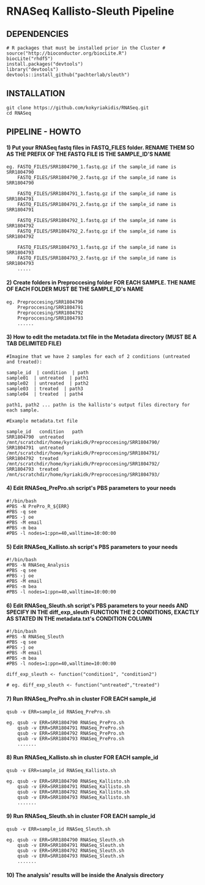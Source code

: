 # RNASeq Kallisto-Sleuth Pipeline

## DEPENDENCIES
```
# R packages that must be installed prior in the Cluster #
source("http://bioconductor.org/biocLite.R")
biocLite("rhdf5")
install.packages("devtools")
library("devtools")
devtools::install_github("pachterlab/sleuth")
```
## INSTALLATION 
```
git clone https://github.com/kokyriakidis/RNASeq.git
cd RNASeq
```
## PIPELINE - HOWTO
#### 1) Put your RNASeq fastq files in FASTQ_FILES folder. RENAME THEM SO AS THE PREFIX OF THE FASTQ FILE IS THE SAMPLE_ID'S NAME

```
eg. FASTQ_FILES/SRR1804790_1.fastq.gz if the sample_id name is SRR1804790
    FASTQ_FILES/SRR1804790_2.fastq.gz if the sample_id name is SRR1804790

    FASTQ_FILES/SRR1804791_1.fastq.gz if the sample_id name is SRR1804791
    FASTQ_FILES/SRR1804791_2.fastq.gz if the sample_id name is SRR1804791

    FASTQ_FILES/SRR1804792_1.fastq.gz if the sample_id name is SRR1804792
    FASTQ_FILES/SRR1804792_2.fastq.gz if the sample_id name is SRR1804792

    FASTQ_FILES/SRR1804793_1.fastq.gz if the sample_id name is SRR1804793
    FASTQ_FILES/SRR1804793_2.fastq.gz if the sample_id name is SRR1804793
    .....
```

#### 2) Create folders in Preproccesing folder FOR EACH SAMPLE. THE NAME OF EACH FOLDER MUST BE THE SAMPLE_ID's NAME

```
eg. Preproccesing/SRR1804790
    Preproccesing/SRR1804791
    Preproccesing/SRR1804792
    Preproccesing/SRR1804793
    ......
```    

#### 3) How to edit the metadata.txt file in the Metadata directory (MUST BE A TAB DELIMITED FILE)

```
#Imagine that we have 2 samples for each of 2 conditions (untreated and treated):

sample_id  | condition  | path
sample01  | untreated  | path1
sample02  | untreated  | path2
sample03  | treated  | path3
sample04  | treated  | path4

path1, path2 ... pathn is the kallisto's output files directory for each sample.

#Example metadata.txt file

sample_id	condition	path
SRR1804790	untreated   /mnt/scratchdir/home/kyriakidk/Preproccesing/SRR1804790/
SRR1804791	untreated   /mnt/scratchdir/home/kyriakidk/Preproccesing/SRR1804791/
SRR1804792	treated /mnt/scratchdir/home/kyriakidk/Preproccesing/SRR1804792/
SRR1804793	treated /mnt/scratchdir/home/kyriakidk/Preproccesing/SRR1804793/
```

#### 4) Edit RNASeq_PrePro.sh script's PBS parameters to your needs
```
#!/bin/bash
#PBS -N PrePro_R_${ERR}
#PBS -q see
#PBS -j oe
#PBS -M email
#PBS -m bea
#PBS -l nodes=1:ppn=40,walltime=10:00:00
```
#### 5) Edit RNASeq_Kallisto.sh script's PBS parameters to your needs
```
#!/bin/bash
#PBS -N RNASeq_Analysis
#PBS -q see
#PBS -j oe
#PBS -M email
#PBS -m bea
#PBS -l nodes=1:ppn=40,walltime=10:00:00
```
#### 6) Edit RNASeq_Sleuth.sh script's PBS parameters to your needs AND SPECIFY IN THE diff_exp_sleuth FUNCTION THE 2 CONDITIONS, EXACTLY AS STATED IN THE metadata.txt's CONDITION COLUMN
```
#!/bin/bash
#PBS -N RNASeq_Sleuth
#PBS -q see
#PBS -j oe
#PBS -M email
#PBS -m bea
#PBS -l nodes=1:ppn=40,walltime=10:00:00

diff_exp_sleuth <- function("condition1", "condition2") 

# eg. diff_exp_sleuth <- function("untreated","treated") 

```
#### 7) Run RNASeq_PrePro.sh in cluster FOR EACH sample_id
```
qsub -v ERR=sample_id RNASeq_PrePro.sh

eg. qsub -v ERR=SRR1804790 RNASeq_PrePro.sh
    qsub -v ERR=SRR1804791 RNASeq_PrePro.sh
    qsub -v ERR=SRR1804792 RNASeq_PrePro.sh
    qsub -v ERR=SRR1804793 RNASeq_PrePro.sh
    .......

```
#### 8) Run RNASeq_Kallisto.sh in cluster FOR EACH sample_id
```
qsub -v ERR=sample_id RNASeq_Kallisto.sh

eg. qsub -v ERR=SRR1804790 RNASeq_Kallisto.sh
    qsub -v ERR=SRR1804791 RNASeq_Kallisto.sh
    qsub -v ERR=SRR1804792 RNASeq_Kallisto.sh
    qsub -v ERR=SRR1804793 RNASeq_Kallisto.sh
    .......

```

#### 9) Run RNASeq_Sleuth.sh in cluster FOR EACH sample_id
```
qsub -v ERR=sample_id RNASeq_Sleuth.sh

eg. qsub -v ERR=SRR1804790 RNASeq_Sleuth.sh
    qsub -v ERR=SRR1804791 RNASeq_Sleuth.sh
    qsub -v ERR=SRR1804792 RNASeq_Sleuth.sh
    qsub -v ERR=SRR1804793 RNASeq_Sleuth.sh
    .......

```
#### 10) The analysis' results will be inside the Analysis directory 
